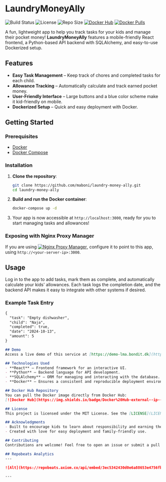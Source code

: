 # LaundryMoneyAlly

![Build Status](https://img.shields.io/github/actions/workflow/status/maboni/laundry-money-ally/docker-publish.yml?branch=main&style=for-the-badge)
![License](https://img.shields.io/github/license/maboni/laundry-money-ally?style=for-the-badge)
![Repo Size](https://img.shields.io/github/repo-size/maboni/laundry-money-ally?style=for-the-badge)
[![Docker Hub](https://img.shields.io/badge/Docker%20Hub-laundry--money--ally-blue?logo=docker&style=for-the-badge)](https://hub.docker.com/r/maboni82/laundry-money-ally)
[![Docker Pulls](https://img.shields.io/docker/pulls/maboni82/laundry-money-ally?style=for-the-badge)](https://hub.docker.com/r/maboni82/laundry-money-ally)

A fun, lightweight app to help you track tasks for your kids and manage their pocket money! **LaundryMoneyAlly** features a mobile-friendly React frontend, a Python-based API backend with SQLAlchemy, and easy-to-use Dockerized setup.

## Features
- **Easy Task Management** – Keep track of chores and completed tasks for each child.
- **Allowance Tracking** – Automatically calculate and track earned pocket money.
- **User-Friendly Interface** – Large buttons and a blue color scheme make it kid-friendly on mobile.
- **Dockerized Setup** – Quick and easy deployment with Docker.

## Getting Started

### Prerequisites
- [Docker](https://www.docker.com/get-started)
- [Docker Compose](https://docs.docker.com/compose/install/)

### Installation
1. **Clone the repository**:
    ```bash
    git clone https://github.com/maboni/laundry-money-ally.git
    cd laundry-money-ally
    ```

2. **Build and run the Docker container**:
    ```bash
    docker-compose up -d
    ```

3. Your app is now accessible at `http://localhost:3000`, ready for you to start managing tasks and allowances!

### Exposing with Nginx Proxy Manager
If you are using [![Nginx Proxy Manager](https://img.shields.io/badge/Nginx_Proxy_Manager-GitHub-blue?logo=github)](https://github.com/NginxProxyManager/nginx-proxy-manager), configure it to point to this app, using `http://<your-server-ip>:3000`.

## Usage
Log in to the app to add tasks, mark them as complete, and automatically calculate your kids' allowances. Each task logs the completion date, and the backend API makes it easy to integrate with other systems if desired.

### Example Task Entry
```markdown
{
  "task": "Empty dishwasher",
  "child": "Naja",
  "completed": true,
  "date": "2024-10-13",
  "amount": 5
}

## Demo
Access a live demo of this service at [https://demo-lma.bondit.dk](https://demo-lma.bondit.dk)

## Technologies Used
- **React** – Frontend framework for an interactive UI.
- **Python** – Backend language for API development.
- **SQLAlchemy** – ORM for managing and interacting with the database.
- **Docker** – Ensures a consistent and reproducible deployment environment.

## Docker Hub Repository
You can pull the Docker image directly from Docker Hub:
[![Docker Hub](https://img.shields.io/badge/Docker%20Hub-external--ip--checker-blue?logo=docker&style=for-the-badge)](https://hub.docker.com/r/maboni82/laundry-money-ally)

## License
This project is licensed under the MIT License. See the [LICENSE](LICENSE) file for details.

## Acknowledgments
- Built to encourage kids to learn about responsibility and earning their allowance.
- Created with love for easy deployment and family-friendly use.

## Contributing
Contributions are welcome! Feel free to open an issue or submit a pull request.

## Repobeats Analytics
---

![Alt](https://repobeats.axiom.co/api/embed/3ec5342430d0e6a88653e4756fb02c6692b1d50b.svg "Repobeats analytics image")

---